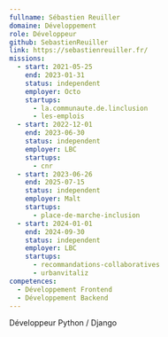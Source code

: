 ```yaml
---
fullname: Sébastien Reuiller
domaine: Développement
role: Développeur
github: SebastienReuiller
link: https://sebastienreuiller.fr/
missions:
  - start: 2021-05-25
    end: 2023-01-31
    status: independent
    employer: Octo
    startups:
      - la.communaute.de.linclusion
      - les-emplois
  - start: 2022-12-01
    end: 2023-06-30
    status: independent
    employer: LBC
    startups:
      - cnr
  - start: 2023-06-26
    end: 2025-07-15
    status: independent
    employer: Malt
    startups:
      - place-de-marche-inclusion
  - start: 2024-01-01
    end: 2024-09-30
    status: independent
    employer: LBC
    startups:
      - recommandations-collaboratives
      - urbanvitaliz
competences:
  - Développement Frontend
  - Développement Backend
---
```

Développeur Python / Django
